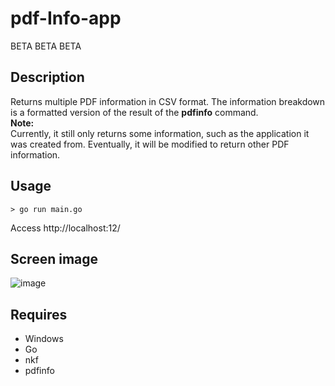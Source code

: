 # pdf-Info-app 
BETA BETA BETA

## Description  
Returns multiple PDF information in CSV format. The information breakdown is a formatted version of the result of the **pdfinfo** command.  
**Note:**  
Currently, it still only returns some information, such as the application it was created from. Eventually, it will be modified to return other PDF information.  

## Usage  
```
> go run main.go
```

Access http://localhost:12/

## Screen image  
![image](https://user-images.githubusercontent.com/10069642/86309932-d0d4b900-bc57-11ea-8a7a-f63ea82e4ed6.png)  

## Requires  
- Windows
- Go
- nkf
- pdfinfo
